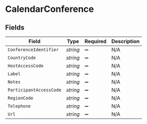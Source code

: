 # CalendarConference


## Fields

| Field                   | Type                    | Required                | Description             |
| ----------------------- | ----------------------- | ----------------------- | ----------------------- |
| `ConferenceIdentifier`  | *string*                | :heavy_minus_sign:      | N/A                     |
| `CountryCode`           | *string*                | :heavy_minus_sign:      | N/A                     |
| `HostAccessCode`        | *string*                | :heavy_minus_sign:      | N/A                     |
| `Label`                 | *string*                | :heavy_minus_sign:      | N/A                     |
| `Notes`                 | *string*                | :heavy_minus_sign:      | N/A                     |
| `ParticipantAccessCode` | *string*                | :heavy_minus_sign:      | N/A                     |
| `RegionCode`            | *string*                | :heavy_minus_sign:      | N/A                     |
| `Telephone`             | *string*                | :heavy_minus_sign:      | N/A                     |
| `Url`                   | *string*                | :heavy_minus_sign:      | N/A                     |